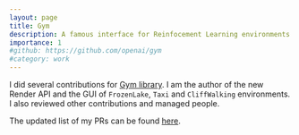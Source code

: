 ```yaml
---
layout: page
title: Gym
description: A famous interface for Reinfocement Learning environments
importance: 1
#github: https://github.com/openai/gym
#category: work
---
```


I did several contributions for [Gym library](https://github.com/openai/gym). I am the author of the new Render API and the GUI of `FrozenLake`, `Taxi` and `CliffWalking` environments. I also reviewed other contributions and managed people.

The updated list of my PRs can be found [here](https://github.com/openai/gym/pulls?q=from%3A+younik).